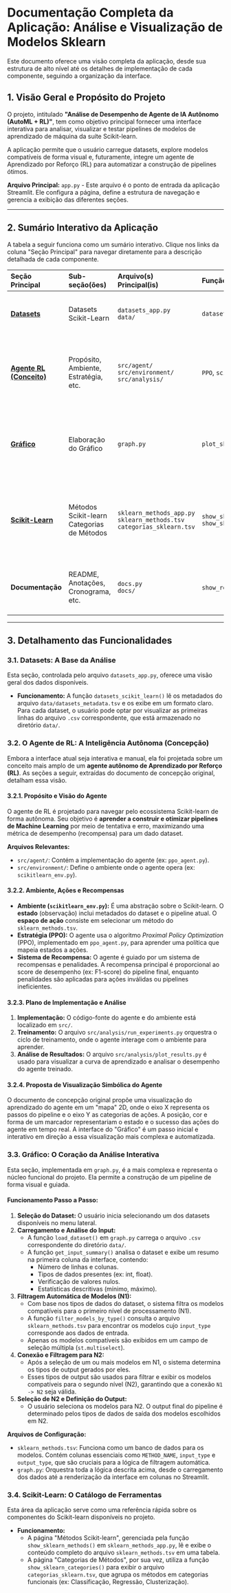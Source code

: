 # Documentação Completa da Aplicação: Análise e Visualização de Modelos Sklearn

Este documento oferece uma visão completa da aplicação, desde sua estrutura de alto nível até os detalhes de implementação de cada componente, seguindo a organização da interface.

## 1. Visão Geral e Propósito do Projeto

O projeto, intitulado **"Análise de Desempenho de Agente de IA Autônomo (AutoML + RL)"**, tem como objetivo principal fornecer uma interface interativa para analisar, visualizar e testar pipelines de modelos de aprendizado de máquina da suíte Scikit-learn.

A aplicação permite que o usuário carregue datasets, explore modelos compatíveis de forma visual e, futuramente, integre um agente de Aprendizado por Reforço (RL) para automatizar a construção de pipelines ótimos.

**Arquivo Principal:** `app.py` - Este arquivo é o ponto de entrada da aplicação Streamlit. Ele configura a página, define a estrutura de navegação e gerencia a exibição das diferentes seções.

---

## 2. Sumário Interativo da Aplicação

A tabela a seguir funciona como um sumário interativo. Clique nos links da coluna "Seção Principal" para navegar diretamente para a descrição detalhada de cada componente.

| Seção Principal                                             | Sub-seção(ões)                                    | Arquivo(s) Principal(is)                                                              | Função(ões) Chave                                        | Descrição Breve                                                                            |
| :---------------------------------------------------------- | :------------------------------------------------ | :------------------------------------------------------------------------------------ | :------------------------------------------------------- | :----------------------------------------------------------------------------------------- |
| [**Datasets**](#31-datasets-a-base-da-análise)             | Datasets Scikit-Learn                             | `datasets_app.py`<br>`data/`                                                          | `datasets_scikit_learn()`                                | Apresenta os conjuntos de dados disponíveis para análise.                                  |
| [**Agente RL (Conceito)**](#32-o-agente-de-rl-a-inteligência-autônoma-concepção) | Propósito, Ambiente, Estratégia, etc.             | `src/agent/`<br>`src/environment/`<br>`src/analysis/`                                  | `PPO`, `scikitlearn_env`                                 | Descreve a visão e a arquitetura do agente autônomo que fundamenta o projeto.            |
| [**Gráfico**](#33-gráfico-o-coração-da-análise-interativa) | Elaboração do Gráfico                             | `graph.py`                                                                            | `plot_sklearn_graph()`                                   | Interface principal para construção visual e interativa de pipelines de ML.                |
| [**Scikit-Learn**](#34-scikit-learn-o-catálogo-de-ferramentas) | Métodos Scikit-learn<br>Categorias de Métodos     | `sklearn_methods_app.py`<br>`sklearn_methods.tsv`<br>`categorias_sklearn.tsv`         | `show_sklearn_methods()`<br>`show_sklearn_categories()` | Catálogo de referência para métodos e categorias do Scikit-learn disponíveis no projeto. |
| **Documentação**                                            | README, Anotações, Cronograma, etc.               | `docs.py`<br>`docs/`                                                                   | `show_readme_md()`, etc.                                 | Reúne todos os documentos de apoio e planejamento do projeto.                              |

---

## 3. Detalhamento das Funcionalidades

### 3.1. Datasets: A Base da Análise

Esta seção, controlada pelo arquivo `datasets_app.py`, oferece uma visão geral dos dados disponíveis.

-   **Funcionamento:** A função `datasets_scikit_learn()` lê os metadados do arquivo `data/datasets_metadata.tsv` e os exibe em um formato claro. Para cada dataset, o usuário pode optar por visualizar as primeiras linhas do arquivo `.csv` correspondente, que está armazenado no diretório `data/`.

### 3.2. O Agente de RL: A Inteligência Autônoma (Concepção)

Embora a interface atual seja interativa e manual, ela foi projetada sobre um conceito mais amplo de um **agente autônomo de Aprendizado por Reforço (RL)**. As seções a seguir, extraídas do documento de concepção original, detalham essa visão.

#### 3.2.1. Propósito e Visão do Agente

O agente de RL é projetado para navegar pelo ecossistema Scikit-learn de forma autônoma. Seu objetivo é **aprender a construir e otimizar pipelines de Machine Learning** por meio de tentativa e erro, maximizando uma métrica de desempenho (recompensa) para um dado dataset.

**Arquivos Relevantes:**

-   `src/agent/`: Contém a implementação do agente (ex: `ppo_agent.py`).
-   `src/environment/`: Define o ambiente onde o agente opera (ex: `scikitlearn_env.py`).

#### 3.2.2. Ambiente, Ações e Recompensas

-   **Ambiente (`scikitlearn_env.py`):** É uma abstração sobre o Scikit-learn. O **estado** (observação) inclui metadados do dataset e o pipeline atual. O **espaço de ação** consiste em selecionar um método do `sklearn_methods.tsv`.
-   **Estratégia (PPO):** O agente usa o algoritmo *Proximal Policy Optimization* (PPO), implementado em `ppo_agent.py`, para aprender uma política que mapeia estados a ações.
-   **Sistema de Recompensa:** O agente é guiado por um sistema de recompensas e penalidades. A recompensa principal é proporcional ao score de desempenho (ex: F1-score) do pipeline final, enquanto penalidades são aplicadas para ações inválidas ou pipelines ineficientes.

#### 3.2.3. Plano de Implementação e Análise

1.  **Implementação:** O código-fonte do agente e do ambiente está localizado em `src/`.
2.  **Treinamento:** O arquivo `src/analysis/run_experiments.py` orquestra o ciclo de treinamento, onde o agente interage com o ambiente para aprender.
3.  **Análise de Resultados:** O arquivo `src/analysis/plot_results.py` é usado para visualizar a curva de aprendizado e analisar o desempenho do agente treinado.

#### 3.2.4. Proposta de Visualização Simbólica do Agente

O documento de concepção original propõe uma visualização do aprendizado do agente em um "mapa" 2D, onde o eixo X representa os passos do pipeline e o eixo Y as categorias de ações. A posição, cor e forma de um marcador representariam o estado e o sucesso das ações do agente em tempo real. A interface do "Gráfico" é um passo inicial e interativo em direção a essa visualização mais complexa e automatizada.

### 3.3. Gráfico: O Coração da Análise Interativa

Esta seção, implementada em `graph.py`, é a mais complexa e representa o núcleo funcional do projeto. Ela permite a construção de um pipeline de forma visual e guiada.

#### **Funcionamento Passo a Passo:**

1.  **Seleção do Dataset:** O usuário inicia selecionando um dos datasets disponíveis no menu lateral.
2.  **Carregamento e Análise do Input:**
    -   A função `load_dataset()` em `graph.py` carrega o arquivo `.csv` correspondente do diretório `data/`.
    -   A função `get_input_summary()` analisa o dataset e exibe um resumo na primeira coluna da interface, contendo:
        -   Número de linhas e colunas.
        -   Tipos de dados presentes (ex: int, float).
        -   Verificação de valores nulos.
        -   Estatísticas descritivas (mínimo, máximo).
3.  **Filtragem Automática de Modelos (N1):**
    -   Com base nos tipos de dados do dataset, o sistema filtra os modelos compatíveis para o primeiro nível de processamento (N1).
    -   A função `filter_models_by_type()` consulta o arquivo `sklearn_methods.tsv` para encontrar os modelos cujo `input_type` corresponde aos dados de entrada.
    -   Apenas os modelos compatíveis são exibidos em um campo de seleção múltipla (`st.multiselect`).
4.  **Conexão e Filtragem para N2:**
    -   Após a seleção de um ou mais modelos em N1, o sistema determina os tipos de output gerados por eles.
    -   Esses tipos de output são usados para filtrar e exibir os modelos compatíveis para o segundo nível (N2), garantindo que a conexão `N1 -> N2` seja válida.
5.  **Seleção de N2 e Definição do Output:**
    -   O usuário seleciona os modelos para N2. O output final do pipeline é determinado pelos tipos de dados de saída dos modelos escolhidos em N2.

**Arquivos de Configuração:**

-   `sklearn_methods.tsv`: Funciona como um banco de dados para os modelos. Contém colunas essenciais como `METHOD_NAME`, `input_type` e `output_type`, que são cruciais para a lógica de filtragem automática.
-   `graph.py`: Orquestra toda a lógica descrita acima, desde o carregamento dos dados até a renderização da interface em colunas no Streamlit.

### 3.4. Scikit-Learn: O Catálogo de Ferramentas

Esta área da aplicação serve como uma referência rápida sobre os componentes do Scikit-learn disponíveis no projeto.

-   **Funcionamento:**
    -   A página "Métodos Scikit-learn", gerenciada pela função `show_sklearn_methods()` em `sklearn_methods_app.py`, lê e exibe o conteúdo completo do arquivo `sklearn_methods.tsv` em uma tabela.
    -   A página "Categorias de Métodos", por sua vez, utiliza a função `show_sklearn_categories()` para exibir o arquivo `categorias_sklearn.tsv`, que agrupa os métodos em categorias funcionais (ex: Classificação, Regressão, Clusterização).